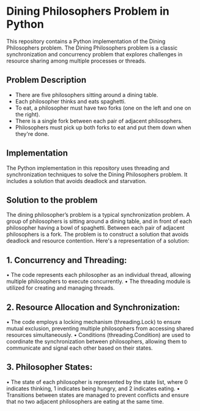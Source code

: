 # Dining Philosophers Problem in Python

This repository contains a Python implementation of the Dining Philosophers problem. The Dining Philosophers problem is a classic synchronization and concurrency problem that explores challenges in resource sharing among multiple processes or threads.

## Problem Description

- There are five philosophers sitting around a dining table.
- Each philosopher thinks and eats spaghetti.
- To eat, a philosopher must have two forks (one on the left and one on the right).
- There is a single fork between each pair of adjacent philosophers.
- Philosophers must pick up both forks to eat and put them down when they're done.

## Implementation

The Python implementation in this repository uses threading and synchronization techniques to solve the Dining Philosophers problem. It includes a solution that avoids deadlock and starvation.

## Solution to the problem

The dining philosopher’s problem is a typical synchronization problem. A group of philosophers is sitting around a dining table, and in front of each philosopher having a bowl of spaghetti. Between each pair of adjacent philosophers is a fork. The problem is to construct a solution that avoids deadlock and resource contention.
Here's a representation of a solution:
## 1.	Concurrency and Threading:
•	The code represents each philosopher as an individual thread, allowing multiple philosophers to execute concurrently.
•	The threading module is utilized for creating and managing threads.
## 2.	Resource Allocation and Synchronization:
•	The code employs a locking mechanism (threading.Lock) to ensure mutual exclusion, preventing multiple philosophers from accessing shared resources simultaneously.
•	Conditions (threading.Condition) are used to coordinate the synchronization between philosophers, allowing them to communicate and signal each other based on their states.
## 3.	Philosopher States:
•	The state of each philosopher is represented by the state list, where 0 indicates thinking, 1 indicates being hungry, and 2 indicates eating.
•	Transitions between states are managed to prevent conflicts and ensure that no two adjacent philosophers are eating at the same time.



